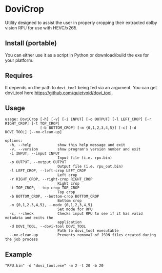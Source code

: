 # DoviCrop

Utility designed to assist the user in properly cropping their extracted dolby vision RPU for use with HEVC/x265.

## Install (portable)

You can either use it as a script in Python or download/build the exe for your platform.

## Requires

It depends on the path to `dovi_tool` being fed via an argument. You can get dovi_tool here https://github.com/quietvoid/dovi_tool.

## Usage

```
usage: DoviCrop [-h] [-v] [-i INPUT] [-o OUTPUT] [-l LEFT_CROP] [-r RIGHT_CROP] [-t TOP_CROP]
                [-b BOTTOM_CROP] [-m {0,1,2,3,4,5}] [-c] [-d DOVI_TOOL] [--no-clean-up]

options:
  -h, --help            show this help message and exit
  -v, --version         show program's version number and exit
  -i INPUT, --input INPUT
                        Input file (i.e. rpu.bin)
  -o OUTPUT, --output OUTPUT
                        Output file (i.e. rpu_out.bin)
  -l LEFT_CROP, --left-crop LEFT_CROP
                        Left crop
  -r RIGHT_CROP, --right-crop RIGHT_CROP
                        Right crop
  -t TOP_CROP, --top-crop TOP_CROP
                        Top crop
  -b BOTTOM_CROP, --bottom-crop BOTTOM_CROP
                        Bottom crop
  -m {0,1,2,3,4,5}, --mode {0,1,2,3,4,5}
                        Set mode for RPU
  -c, --check           Checks input RPU to see if it has valid metadata and exits the
                        application
  -d DOVI_TOOL, --dovi-tool DOVI_TOOL
                        Path to dovi_tool executable
  --no-clean-up         Prevents removal of JSON files created during the job process
```

## Example

```
"RPU.bin" -d "dovi_tool.exe" -m 2 -t 20 -b 20
```
